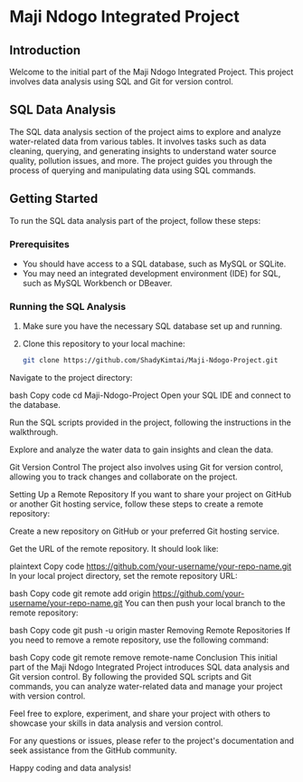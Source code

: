 # Maji Ndogo Integrated Project

## Introduction

Welcome to the initial part of the Maji Ndogo Integrated Project. This project involves data analysis using SQL and Git for version control.

## SQL Data Analysis

The SQL data analysis section of the project aims to explore and analyze water-related data from various tables. It involves tasks such as data cleaning, querying, and generating insights to understand water source quality, pollution issues, and more. The project guides you through the process of querying and manipulating data using SQL commands.

## Getting Started

To run the SQL data analysis part of the project, follow these steps:

### Prerequisites

- You should have access to a SQL database, such as MySQL or SQLite.
- You may need an integrated development environment (IDE) for SQL, such as MySQL Workbench or DBeaver.

### Running the SQL Analysis

1. Make sure you have the necessary SQL database set up and running.

2. Clone this repository to your local machine:

   ```bash
   git clone https://github.com/ShadyKimtai/Maji-Ndogo-Project.git
Navigate to the project directory:

bash
Copy code
cd Maji-Ndogo-Project
Open your SQL IDE and connect to the database.

Run the SQL scripts provided in the project, following the instructions in the walkthrough.

Explore and analyze the water data to gain insights and clean the data.

Git Version Control
The project also involves using Git for version control, allowing you to track changes and collaborate on the project.

Setting Up a Remote Repository
If you want to share your project on GitHub or another Git hosting service, follow these steps to create a remote repository:

Create a new repository on GitHub or your preferred Git hosting service.

Get the URL of the remote repository. It should look like:

plaintext
Copy code
https://github.com/your-username/your-repo-name.git
In your local project directory, set the remote repository URL:

bash
Copy code
git remote add origin https://github.com/your-username/your-repo-name.git
You can then push your local branch to the remote repository:

bash
Copy code
git push -u origin master
Removing Remote Repositories
If you need to remove a remote repository, use the following command:

bash
Copy code
git remote remove remote-name
Conclusion
This initial part of the Maji Ndogo Integrated Project introduces SQL data analysis and Git version control. By following the provided SQL scripts and Git commands, you can analyze water-related data and manage your project with version control.

Feel free to explore, experiment, and share your project with others to showcase your skills in data analysis and version control.

For any questions or issues, please refer to the project's documentation and seek assistance from the GitHub community.

Happy coding and data analysis!
